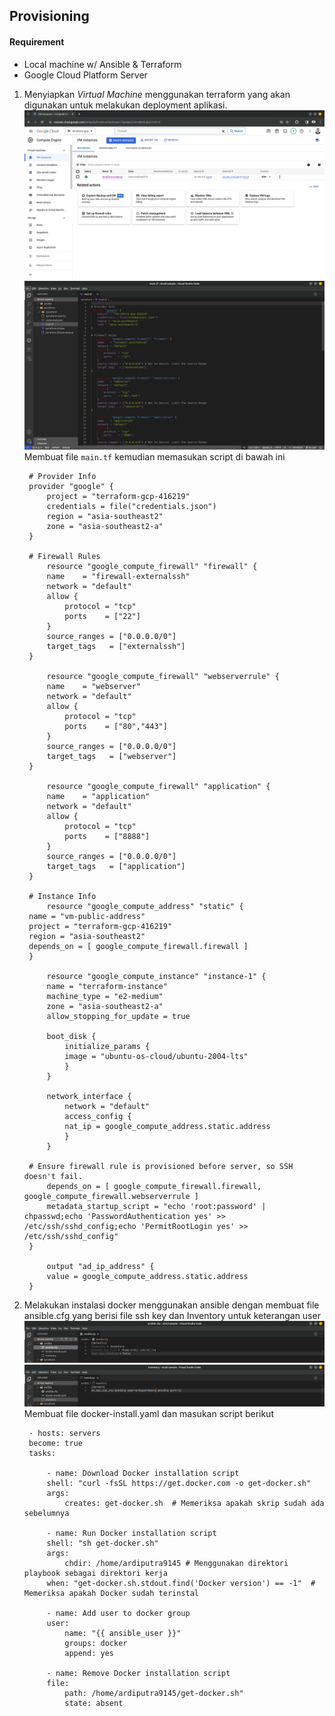 ## Provisioning


#### Requirement 
- Local machine w/ Ansible & Terraform
- Google Cloud Platform Server

1. Menyiapkan *Virtual Machine* menggunakan terraform yang akan digunakan untuk melakukan deployment aplikasi. 
   ![alt text](../images/gcp.png)
    ![alt text](../images/terraform.png)
    Membuat file `main.tf` kemudian memasukan script di bawah ini
   ```
    # Provider Info
    provider "google" {
        project = "terraform-gcp-416219"
        credentials = file("credentials.json")
        region = "asia-southeast2"
        zone = "asia-southeast2-a"
    }

    # Firewall Rules
        resource "google_compute_firewall" "firewall" {
        name    = "firewall-externalssh"
        network = "default"
        allow {
            protocol = "tcp"
            ports    = ["22"]
        }
        source_ranges = ["0.0.0.0/0"] 
        target_tags   = ["externalssh"]
    }

        resource "google_compute_firewall" "webserverrule" {
        name    = "webserver"
        network = "default"
        allow {
            protocol = "tcp"
            ports    = ["80","443"]
        }
        source_ranges = ["0.0.0.0/0"] 
        target_tags   = ["webserver"]
    }

        resource "google_compute_firewall" "application" {
        name    = "application"
        network = "default"
        allow {
            protocol = "tcp"
            ports    = ["8888"]
        }
        source_ranges = ["0.0.0.0/0"] 
        target_tags   = ["application"]
    }

    # Instance Info
        resource "google_compute_address" "static" {
    name = "vm-public-address"
    project = "terraform-gcp-416219"
    region = "asia-southeast2"
    depends_on = [ google_compute_firewall.firewall ]
    }
        
        resource "google_compute_instance" "instance-1" {
        name = "terraform-instance"
        machine_type = "e2-medium"
        zone = "asia-southeast2-a"
        allow_stopping_for_update = true

        boot_disk {
            initialize_params {
            image = "ubuntu-os-cloud/ubuntu-2004-lts"
            }
        }
        
        network_interface {
            network = "default"
            access_config {
            nat_ip = google_compute_address.static.address
            }
        }

    # Ensure firewall rule is provisioned before server, so SSH doesn't fail.
        depends_on = [ google_compute_firewall.firewall, google_compute_firewall.webserverrule ]
        metadata_startup_script = "echo 'root:password' | chpasswd;echo 'PasswordAuthentication yes' >> /etc/ssh/sshd_config;echo 'PermitRootLogin yes' >>  /etc/ssh/sshd_config"
    }
        
        output "ad_ip_address" {
        value = google_compute_address.static.address
    }

   ```

2. Melakukan instalasi docker menggunakan ansible dengan membuat file ansible.cfg yang berisi file ssh key dan Inventory untuk keterangan user
    ![alt text](../images/ansible.cfg.png)
    ![alt text](../images/Inventory.png)
   Membuat file docker-install.yaml dan masukan script berikut
   ```
    - hosts: servers
    become: true
    tasks:
    
        - name: Download Docker installation script
        shell: "curl -fsSL https://get.docker.com -o get-docker.sh"
        args:
            creates: get-docker.sh  # Memeriksa apakah skrip sudah ada sebelumnya

        - name: Run Docker installation script
        shell: "sh get-docker.sh"
        args:
            chdir: /home/ardiputra9145 # Menggunakan direktori playbook sebagai direktori kerja
        when: "get-docker.sh.stdout.find('Docker version') == -1"  # Memeriksa apakah Docker sudah terinstal

        - name: Add user to docker group
        user:
            name: "{{ ansible_user }}"
            groups: docker
            append: yes

        - name: Remove Docker installation script
        file:
            path: /home/ardiputra9145/get-docker.sh"
            state: absent

   ```
